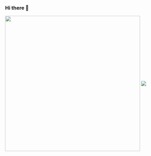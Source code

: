 ### Hi there 👋

<img width="440" align="center" src="https://github-readme-stats.vercel.app/api?username=prime7&show_icons=true&include_all_commits=true&theme=blue-green&count_private=true">
<img align="center" src="https://github-readme-stats.anuraghazra1.vercel.app/api/top-langs/?username=prime7&layout=compact&theme=blue-green" />

<!--
**prime7/prime7** is a ✨ _special_ ✨ repository because its `README.md` (this file) appears on your GitHub profile.

Here are some ideas to get you started:
- 🔭 I’m currently working on ...
- 🌱 I’m currently learning ...
- 👯 I’m looking to collaborate on ...
- 🤔 I’m looking for help with ...
- 💬 Ask me about ...
- 📫 How to reach me: ...
- 😄 Pronouns: ...
- ⚡ Fun fact: ...
-->
